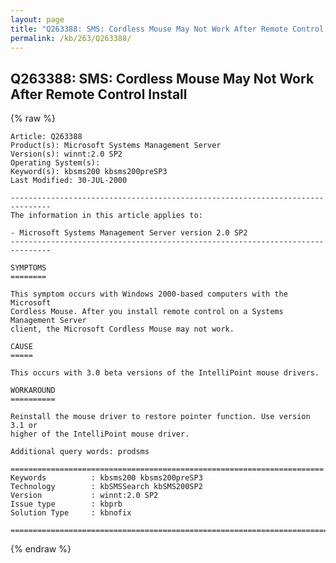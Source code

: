 ```yaml
---
layout: page
title: "Q263388: SMS: Cordless Mouse May Not Work After Remote Control Install"
permalink: /kb/263/Q263388/
---
```


## Q263388: SMS: Cordless Mouse May Not Work After Remote Control Install

{% raw %}

	Article: Q263388
	Product(s): Microsoft Systems Management Server
	Version(s): winnt:2.0 SP2
	Operating System(s): 
	Keyword(s): kbsms200 kbsms200preSP3
	Last Modified: 30-JUL-2000
	
	-------------------------------------------------------------------------------
	The information in this article applies to:
	
	- Microsoft Systems Management Server version 2.0 SP2 
	-------------------------------------------------------------------------------
	
	SYMPTOMS
	========
	
	This symptom occurs with Windows 2000-based computers with the Microsoft
	Cordless Mouse. After you install remote control on a Systems Management Server
	client, the Microsoft Cordless Mouse may not work.
	
	CAUSE
	=====
	
	This occurs with 3.0 beta versions of the IntelliPoint mouse drivers.
	
	WORKAROUND
	==========
	
	Reinstall the mouse driver to restore pointer function. Use version 3.1 or
	higher of the IntelliPoint mouse driver.
	
	Additional query words: prodsms
	
	======================================================================
	Keywords          : kbsms200 kbsms200preSP3 
	Technology        : kbSMSSearch kbSMS200SP2
	Version           : winnt:2.0 SP2
	Issue type        : kbprb
	Solution Type     : kbnofix
	
	=============================================================================
	

{% endraw %}
